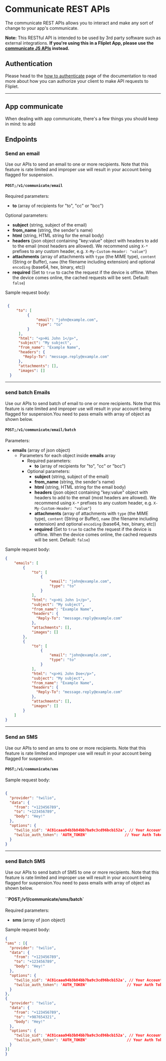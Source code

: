 # Communicate REST APIs

The communicate REST APIs allows you to interact and make any sort of change to your app's communicate.

<p class="warning"><strong>Note:</strong> This RESTful API is intended to be used by 3rd party software such as external integrations. <strong>If you're using this in a Fliplet App, please use the <a href="/API/fliplet-communicate.html">communicate JS APIs</a> instead.</strong></p>

## Authentication

Please head to the [how to authenticate](authenticate.md) page of the documentation to read more about how you can authorize your client to make API requests to Fliplet.

---

## App communicate

When dealing with app communicate, there's a few things you should keep in mind:
  to add


## Endpoints

### Send an email

Use our APIs to send an email to one or more recipients. Note that this feature is rate limited and improper use will result in your account being flagged for suspension.

#### `POST;/v1/communicate/email`

Required parameters:
- **to** (array of recipients for "to", "cc" or "bcc")

Optional parameters:
- **subject** (string, subject of the email)
- **from_name** (string, the sender's name)
- **html** (string, HTML string for the email body)
- **headers** (json object containing "key:value" object with headers to add to the email (most headers are allowed). We recommend using `X-*` prefixes to any custom header, e.g. `X-My-Custom-Header: "value"`)
- **attachments** (array of attachments with `type` (the MIME type), `content` (String or Buffer), `name` (the filename including extension) and optional `encoding` (base64, hex, binary, etc))
- **required** (Set to `true` to cache the request if the device is offline. When the device comes online, the cached requests will be sent. Default: `false`)

Sample request body:

```json

 {
     "to": [
          {
              "email": "john@example.com",
              "type": "to"
          }
      ],
      "html": "<p>Hi John 1</p>",
      "subject": "My subject",
      "from_name": "Example Name",
      "headers": {
        "Reply-To": "message.reply@example.com"
      },
      "attachments": [],
      "images": []
  }
```

---

### send batch Emails

Use our APIs to send batch of email to one or more recipients. Note that this feature is rate limited and improper use will result in your account being flagged for suspension.You need to pass emails with array of object as shown below.

#### `POST;/v1/communicate/email/batch`

Parameters:
- **emails** (array of json object)
    - Parameters for each object inside **emails** array
        - Required parameters:
            - **to** (array of recipients for "to", "cc" or "bcc")
        - Optional parameters:
            - **subject** (string, subject of the email)
            - **from_name** (string, the sender's name)
            - **html** (string, HTML string for the email body)
            - **headers** (json object containing "key:value" object with headers to add to the email (most headers are allowed). We recommend using `X-*` prefixes to any custom header, e.g. `X-My-Custom-Header: "value"`)
            - **attachments** (array of attachments with `type` (the MIME type), `content` (String or Buffer), `name` (the filename including extension) and optional `encoding` (base64, hex, binary, etc))
            - **required** (Set to `true` to cache the request if the device is offline. When the device comes online, the cached requests will be sent. Default: `false`)

Sample request body:

```json
{
    "emails": [
        {
            "to": [
                {
                    "email": "john@example.com",
                    "type": "to"
                }
            ],
            "html": "<p>Hi John 1</p>",
            "subject": "My subject",
            "from_name": "Example Name",
            "headers": {
              "Reply-To": "message.reply@example.com"
            },
            "attachments": [],
            "images": []
        },
        {
            "to": [
                {
                    "email": "john@example.com",
                    "type": "to"
                }
            ],
            "html": "<p>Hi John Doe</p>",
            "subject": "My subject",
            "from_name": "Example Name",
            "headers": {
              "Reply-To": "message.reply@example.com"
            },
            "attachments": [],
            "images": []
        }
    ]
}
```

---
### Send an SMS

Use our APIs to send an sms to one or more recipients. Note that this feature is rate limited and improper use will result in your account being flagged for suspension.

#### `POST;/v1/communicate/sms`

Sample request body:

```json

{
  "provider": "twilio",
  "data": {
    "from": "+123456789",
    "to": "+123456789",
    "body": "Hey!"
  },
  "options": {
    "twilio_sid": 'AC81caaa94b3b84bb7ba9c3cd96bcb152a', // Your Account SID from www.twilio.com/console
    "twilio_auth_token": 'AUTH_TOKEN'                 // Your Auth Token from www.twilio.com/console
  }
}
```

---

### send Batch SMS

Use our APIs to send batch of SMS to one or more recipients. Note that this feature is rate limited and improper use will result in your account being flagged for suspension.You need to pass emails with array of object as shown below.

#### ``POST;/v1/communicate/sms/batch`

Required parameters:
- **sms** (array of json object)

Sample request body:

```json
{
"sms" : [{
  "provider": "twilio",
  "data": {
    "from": "+123456789",
    "to": "+123456789",
    "body": "Hey!"
  },
  "options": {
    "twilio_sid": 'AC81caaa94b3b84bb7ba9c3cd96bcb152a', // Your Account SID from www.twilio.com/console
    "twilio_auth_token": 'AUTH_TOKEN'                  // Your Auth Token from www.twilio.com/console
  }
},
{
  "provider": "twilio",
  "data": {
    "from": "+123456789",
    "to": "+987654321",
    "body": "Hey!"
  },
  "options": {
    "twilio_sid": 'AC81caaa94b3b84bb7ba9c3cd96bcb152a', // Your Account SID from www.twilio.com/console
    "twilio_auth_token": 'AUTH_TOKEN'                  // Your Auth Token from www.twilio.com/console
  }
}]
}
